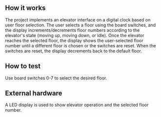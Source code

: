 ## How it works
The project implements an elevator interface on a digital clock based on user floor selection. 
The user selects a floor using the board switches, and the display increments/decrements floor numbers according to the elevator's state (moving up, moving down, or idle). Once the elevator reaches the selected floor, the display shows the user-selected floor number until a different floor is chosen or the switches are reset. When the switches are reset, the display decrements back to the default floor.

## How to test
Use board switches 0-7 to select the desired floor. 

## External hardware
A LED display is used to show elevator operation and the selected floor number.
